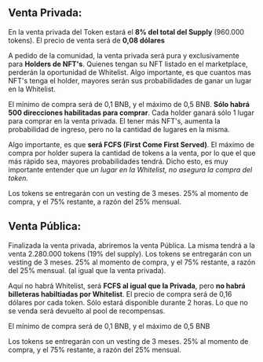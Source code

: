 ## Venta Privada:

En la venta privada del Token estará el **8% del total del Supply** (960.000 tokens). El precio de venta será de **0,08 dólares**

A pedido de la comunidad, la venta privada será pura y exclusivamente para **Holders de NFT's**. Quienes tengan su NFT listado en el marketplace, perderán la oportunidad de Whitelist. Algo importante, es que cuantos mas NFT's tenga el holder, mayores serán sus probabilidades de ganar un lugar en la Whitelist.

El mínimo de compra será de 0,1 BNB, y el máximo de 0,5 BNB. **Sólo habrá 500 direcciones habilitadas para comprar**. Cada holder ganará sólo 1 lugar para comprar en la venta privada. El tener más NFT's, aumenta la probabilidad de ingreso, pero no la cantidad de lugares en la misma.

Algo importante, es que **será FCFS (First Come First Served)**. El máximo de compra por holder supera la cantidad de tokens a la venta, por lo que el que más rápido sea, mayores probabilidades tendrá. Dicho esto, es muy importante entender que *un lugar en la Whitelist, no asegura la compra del token.*

Los tokens se entregarán con un vesting de 3 meses. 25% al momento de compra, y el 75% restante, a razón del 25% mensual.

## Venta Pública:

Finalizada la venta privada, abriremos la venta Pública. La misma tendrá a la venta 2.280.000 tokens (19% del supply).  Los tokens se entregarán con un vesting de 3 meses. 25% al momento de compra, y el 75% restante, a razón del 25% mensual. (al igual que la venta privada).

Aquí no habrá Whitelist, será **FCFS al igual que la Privada**, pero **no habrá billeteras habiltiadas por Whitelist**. El precio de compra será de 0,16 dólares por cada token. Sólo estará disponible durante 2 horas. Lo que no se venda será devuelto al pool de recompensas.

El mínimo de compra será de 0,1 BNB, y el máximo de 0,5 BNB

Los tokens se entregarán con un vesting de 3 meses. 25% al momento de compra, y el 75% restante, a razón del 25% mensual.